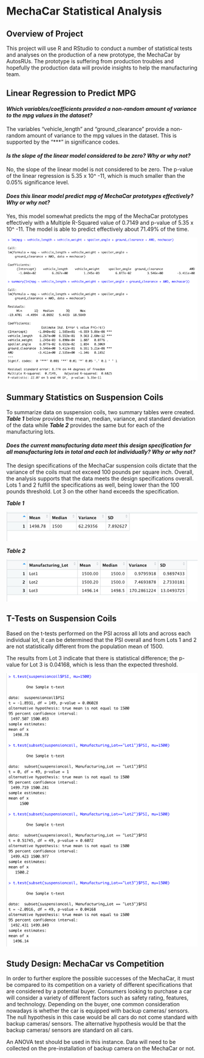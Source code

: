 # MechaCar Statistical Analysis

## Overview of Project
This project will use R and RStudio to conduct a number of statistical tests and analyses on the production of a new prototype, the MechaCar by AutosRUs. The prototype is suffering from production troubles and hopefully the production data will provide insights to help the manufacturing team.

## Linear Regression to Predict MPG
#### *Which variables/coefficients provided a non-random amount of variance to the mpg values in the dataset?*
The variables “vehicle_length” and “ground_clearance” provide a non-random amount of variance to the mpg values in the dataset. This is supported by the “***” in significance codes.

#### *Is the slope of the linear model considered to be zero? Why or why not?*
No, the slope of the linear model is not considered to be zero. The p-value of the linear regression is 5.35 x 10^ -11, which is much smaller than the 0.05% significance level. 

#### *Does this linear model predict mpg of MechaCar prototypes effectively? Why or why not?*
Yes, this model somewhat predicts the mpg of the MechaCar prototypes effectively with a Multiple R-Squared value of 0.7149 and p-value of 5.35 x 10^ -11. The model is able to predict effectively about 71.49% of the time.

![](images/lm.png)


## Summary Statistics on Suspension Coils
To summarize data on suspension coils, two summary tables were created. ***Table 1*** below provides the mean, median, variance, and standard deviation of the data while ***Table 2*** provides the same but for each of the manufacturing lots.

#### *Does the current manufacturing data meet this design specification for all manufacturing lots in total and each lot individually? Why or why not?*
The design specifications of the MechaCar suspension coils dictate that the variance of the coils must not exceed 100 pounds per square inch. Overall, the analysis supports that the data meets the design specifications overall. Lots 1 and 2 fulfill the specifications as well, being lower than the 100 pounds threshold. Lot 3 on the other hand exceeds the specification.

***Table 1***

![](images/total.png)

***Table 2***

![](images/lot.png)


## T-Tests on Suspension Coils
Based on the t-tests performed on the PSI across all lots and across each individual lot, it can be determined that the PSI overall and from Lots 1 and 2 are not statistically different from the population mean of 1500.

The results from Lot 3 indicate that there is statistical difference; the p-value for Lot 3 is 0.04168, which is less than the expected threshold.

![](images/ttest.png)


## Study Design: MechaCar vs Competition
In order to further explore the possible successes of the MechaCar, it must be compared to its competition on a variety of different specifications that are considered by a potential buyer. Consumers looking to purchase a car will consider a variety of different factors such as safety rating, features, and technology. Depending on the buyer, one common consideration nowadays is whether the car is equipped with backup cameras/ sensors. The null hypothesis in this case would be all cars do not come standard with backup cameras/ sensors. The alternative hypothesis would be that the backup cameras/ sensors are standard on all cars.

An ANOVA test should be used in this instance. Data will need to be collected on the pre-installation of backup camera on the MechaCar or not. 